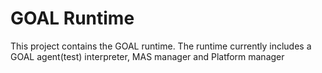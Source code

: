 GOAL Runtime
========

This project contains the GOAL runtime.
The runtime currently includes a GOAL agent(test) interpreter, MAS manager and Platform manager
